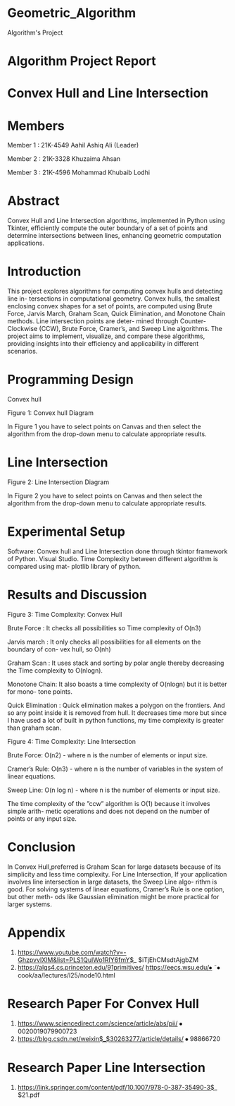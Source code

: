 # Geometric_Algorithm
Algorithm's Project


# Algorithm Project Report

# Convex Hull and Line Intersection


# Members
Member 1 : 21K-4549 Aahil Ashiq Ali (Leader) 

Member 2 : 21K-3328 Khuzaima Ahsan

Member 3 : 21K-4596 Mohammad Khubaib Lodhi

# Abstract
Convex Hull and Line Intersection algorithms, implemented in Python using Tkinter, efficiently compute the outer boundary of a set of points and determine intersections between lines, enhancing geometric computation applications.

# Introduction
This project explores algorithms for computing convex hulls and detecting line in- tersections in computational geometry. Convex hulls, the smallest enclosing convex shapes for a set of points, are computed using Brute Force, Jarvis March, Graham Scan, Quick Elimination, and Monotone Chain methods. Line intersection points are deter- mined through Counter-Clockwise (CCW), Brute Force, Cramer’s, and Sweep Line algorithms. The project aims to implement, visualize, and compare these algorithms, providing insights into their efficiency and applicability in different scenarios.

# Programming Design
Convex hull
 
Figure 1: Convex hull Diagram



In Figure 1 you have to select points on Canvas and then select the algorithm from the drop-down menu to calculate appropriate results.

# Line Intersection
 
Figure 2: Line Intersection Diagram

In Figure 2 you have to select points on Canvas and then select the algorithm from the drop-down menu to calculate appropriate results.

# Experimental Setup
Software: Convex hull and Line Intersection done through tkintor framework of Python. Visual Studio. Time Complexity between different algorithm is compared using mat- plotlib library of python.

# Results and Discussion

 
Figure 3: Time Complexity: Convex Hull



Brute Force : It checks all possibilities so Time complexity of O(n3)

Jarvis march : It only checks all possibilities for all elements on the boundary of con- vex hull, so O(nh)

Graham Scan : It uses stack and sorting by polar angle thereby decreasing the Time complexity to O(nlogn).

Monotone Chain: It also boasts a time complexity of O(nlogn) but it is better for mono- tone points.

Quick Elimination : Quick elimination makes a polygon on the frontiers. And so any point inside it is removed from hull. It decreases time more but since I have used a lot of built in python functions, my time complexity is greater than graham scan.

 

Figure 4: Time Complexity: Line Intersection

Brute Force: O(n2) - where n is the number of elements or input size.

Cramer’s Rule: O(n3) - where n is the number of variables in the system of linear equations.

Sweep Line: O(n log n) - where n is the number of elements or input size.

The time complexity of the ”ccw” algorithm is O(1) because it involves simple arith- metic operations and does not depend on the number of points or any input size.


# Conclusion
In Convex Hull,preferred is Graham Scan for large datasets because of its simplicity and less time complexity.
For Line Intersection,
If your application involves line intersection in large datasets, the Sweep Line algo- rithm is good.
For solving systems of linear equations, Cramer’s Rule is one option, but other meth- ods like Gaussian elimination might be more practical for larger systems.


# Appendix
1) https://www.youtube.com/watch?v=-GhzpvvIXlM&list=PLS1QulWo1RIY6fmY$_
$iTjEhCMsdtAjgbZM
2) https://algs4.cs.princeton.edu/91primitives/
https://eecs.wsu.edu/⦁	˜⦁	cook/aa/lectures/l25/node10.html

# Research Paper For Convex Hull
1) https://www.sciencedirect.com/science/article/abs/pii/ ⦁	0020019079900723
2) https://blog.csdn.net/weixin$_$30263277/article/details/ ⦁	98866720

# Research Paper Line Intersection
1) https://link.springer.com/content/pdf/10.1007/978-0-387-35490-3$_
$21.pdf
